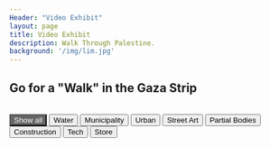 ```yaml
---
Header: "Video Exhibit"
layout: page
title: Video Exhibit
description: Walk Through Palestine.
background: '/img/lim.jpg'
---
```


<style>
.filterDiv {
  float: left;
  <!--background-color: #2196F3;
  color: #ffffff;-->
  width: 300px;
  line-height: 50px;
  text-align: center;
  margin: 5px;
  display: none;
}

.show {
  display: block;
}

.container {
  margin-top: 20px;
  overflow: hidden;
}

<!--* Style the buttons-->
.btn {
  border: none;
  outline: none;
  padding: 12px 16px;
  background-color: #f1f1f1;
  cursor: pointer;
}

.btn:hover {
  background-color: #ddd;
}

.btn.active {
  background-color: #666;
  color: white;
}
</style>
<body>

<h2>Go for a "Walk" in the Gaza Strip</h2>
<br>

<div id="myBtnContainer">
  <button class="btn active" onclick="filterSelection('all')"> Show all</button>
  <button class="btn" onclick="filterSelection('water')"> Water</button>
  <button class="btn" onclick="filterSelection('municipality')"> Municipality</button>
  <button class="btn" onclick="filterSelection('urban')"> Urban</button>
  <button class="btn" onclick="filterSelection('street-art')"> Street Art</button>
  <button class="btn" onclick="filterSelection('half-body')"> Partial Bodies</button>
  <button class="btn" onclick="filterSelection('construction')"> Construction</button>
  <button class="btn" onclick="filterSelection('tech')"> Tech</button>
  <button class="btn" onclick="filterSelection('store')"> Store</button>
</div>

<div class="container">
  <div class="filterDiv water"><iframe width="350px" height="250px" src="https://www.youtube.com/embed/s1WJsipsZkY" frameborder="0" allow="accelerometer; autoplay; encrypted-media; gyroscope; picture-in-picture" allowfullscreen></iframe></div>
  <div class="filterDiv water"><iframe width="350px" height="250px" src="https://www.youtube.com/embed/MNzdgkAwuIc" frameborder="0" allow="accelerometer; autoplay; encrypted-media; gyroscope; picture-in-picture" allowfullscreen></iframe></div>
  <div class="filterDiv water"><iframe width="350px" height="250px" src="https://www.youtube.com/embed/tGXtAAY6ehg" frameborder="0" allow="accelerometer; autoplay; encrypted-media; gyroscope; picture-in-picture" allowfullscreen></iframe></div>
  <div class="filterDiv municipality urban"><iframe width="350px" height="250px" src="https://www.youtube.com/embed/fsVLCHEQb74" frameborder="0" allow="accelerometer; autoplay; encrypted-media; gyroscope; picture-in-picture" allowfullscreen></iframe></div>
  <div class="filterDiv urban street-art"><iframe width="350px" height="250px" src="https://www.youtube.com/embed/C1j_YHMMG4w" frameborder="0" allow="accelerometer; autoplay; encrypted-media; gyroscope; picture-in-picture" allowfullscreen></iframe></div>
  <div class="filterDiv half-body"><iframe width="350px" height="250px" src="https://www.youtube.com/embed/fSBDY5vOkes" frameborder="0" allow="accelerometer; autoplay; encrypted-media; gyroscope; picture-in-picture" allowfullscreen></iframe></div>
  <div class="filterDiv construction"><iframe width="350px" height="250px" src="https://www.youtube.com/embed/bK1ZuJS3SbU?rel=0&amp;showinfo=0" frameborder="0" allow="accelerometer; autoplay; encrypted-media; gyroscope; picture-in-picture" allowfullscreen></iframe></div>
  <div class="filterDiv urban tech store"><iframe width="350px" height="250px" src="https://www.youtube.com/embed/hfkbvv_Nz2o" frameborder="0" allow="accelerometer; autoplay; encrypted-media; gyroscope; picture-in-picture" allowfullscreen></iframe></div>
  <div class="filterDiv fruits">Melon</div>
  <div class="filterDiv fruits animals">Kiwi</div>
  <div class="filterDiv fruits">Banana</div>
  <div class="filterDiv fruits">Lemon</div>
  <div class="filterDiv animals">Cow</div>
</div>

<script>
filterSelection("all")
function filterSelection(c) {
  var x, i;
  x = document.getElementsByClassName("filterDiv");
  if (c == "all") c = "";
  for (i = 0; i < x.length; i++) {
    w3RemoveClass(x[i], "show");
    if (x[i].className.indexOf(c) > -1) w3AddClass(x[i], "show");
  }
}

function w3AddClass(element, name) {
  var i, arr1, arr2;
  arr1 = element.className.split(" ");
  arr2 = name.split(" ");
  for (i = 0; i < arr2.length; i++) {
    if (arr1.indexOf(arr2[i]) == -1) {element.className += " " + arr2[i];}
  }
}

function w3RemoveClass(element, name) {
  var i, arr1, arr2;
  arr1 = element.className.split(" ");
  arr2 = name.split(" ");
  for (i = 0; i < arr2.length; i++) {
    while (arr1.indexOf(arr2[i]) > -1) {
      arr1.splice(arr1.indexOf(arr2[i]), 1);     
    }
  }
  element.className = arr1.join(" ");
}

// Add active class to the current button (highlight it)
var btnContainer = document.getElementById("myBtnContainer");
var btns = btnContainer.getElementsByClassName("btn");
for (var i = 0; i < btns.length; i++) {
  btns[i].addEventListener("click", function(){
    var current = document.getElementsByClassName("active");
    current[0].className = current[0].className.replace(" active", "");
    this.className += " active";
  });
}
</script>

</body>

